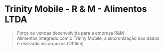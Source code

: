 # Trinity Mobile - R & M - Alimentos LTDA
> Força de vendas desenvolvida para a empresa R&amp;M Alimentos,integrado com o Trinity Mobile, a sincronização dos dados é realizada via arquivos.(Offline)
